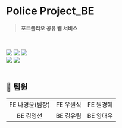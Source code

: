 # Police Project_BE

> **포트폴리오 공유 웹 서비스**
<br/>
<br/> 

<img src="https://img.shields.io/badge/HTML-239120?style=for-the-badge&logo=html5&logoColor=white">
<img src="https://img.shields.io/badge/CSS-239120?&style=for-the-badge&logo=css3&logoColor=white">
<img src="https://img.shields.io/badge/JavaScript-F7DF1E?style=for-the-badge&logo=JavaScript&logoColor=white">
<br/> 
<img src="https://img.shields.io/badge/Node.js-43853D?style=for-the-badge&logo=node.js&logoColor=white">
<img src="https://img.shields.io/badge/MongoDB-4EA94B?style=for-the-badge&logo=mongodb&logoColor=white">
<br/> <br/> 

## :busts_in_silhouette: 팀원
<table>
  <tbody>
    <tr>
      <td align="center">FE 나경윤(팀장)</td>
      <td align="center">FE 우원식 </td>
      <td align="center">FE 원경혜 </td>
     <tr/>
       <td align="center">BE 김영선</td>
      <td align="center">BE 김유림</td>
      <td align="center">BE 양대우</td>
    </tr>
  </tbody>
</table>
